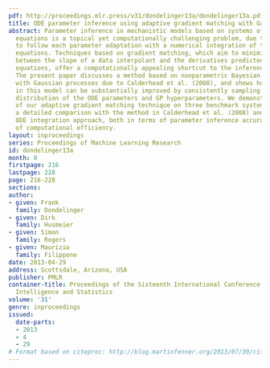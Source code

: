 ```yaml
---
pdf: http://proceedings.mlr.press/v31/dondelinger13a/dondelinger13a.pdf
title: ODE parameter inference using adaptive gradient matching with Gaussian processes
abstract: Parameter inference in mechanistic models based on systems of coupled differential
  equations is a topical yet computationally challenging problem, due to the need
  to follow each parameter adaptation with a numerical integration of the differential
  equations. Techniques based on gradient matching, which aim to minimize the discrepancy
  between the slope of a data interpolant and the derivatives predicted from the differential
  equations, offer a computationally appealing shortcut to the inference  problem.
  The present paper discusses a method based on nonparametric Bayesian statistics
  with Gaussian processes due to Calderhead et al. (2008), and shows how inference
  in this model can be substantially improved by consistently sampling from the joint
  distribution of the ODE parameters and GP hyperparameters. We demonstrate the efficiency
  of our adaptive gradient matching technique on three benchmark systems, and perform
  a detailed comparison with the method in Calderhead et al. (2008) and the explicit
  ODE integration approach, both in terms of parameter inference accuracy and in terms
  of computational efficiency.
layout: inproceedings
series: Proceedings of Machine Learning Research
id: dondelinger13a
month: 0
firstpage: 216
lastpage: 228
page: 216-228
sections: 
author:
- given: Frank
  family: Dondelinger
- given: Dirk
  family: Husmeier
- given: Simon
  family: Rogers
- given: Maurizio
  family: Filippone
date: 2013-04-29
address: Scottsdale, Arizona, USA
publisher: PMLR
container-title: Proceedings of the Sixteenth International Conference on Artificial
  Intelligence and Statistics
volume: '31'
genre: inproceedings
issued:
  date-parts:
  - 2013
  - 4
  - 29
# Format based on citeproc: http://blog.martinfenner.org/2013/07/30/citeproc-yaml-for-bibliographies/
---
```

